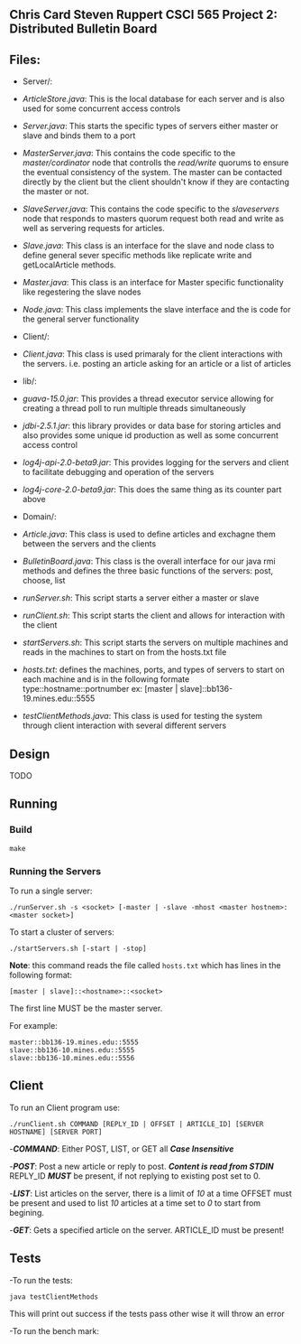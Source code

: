Chris Card
Steven Ruppert
CSCI 565 Project 2: Distributed Bulletin Board
--------------------


## Files:

- Server/:

 - *ArticleStore.java*: This is the local database for each server and is also used for some
concurrent access controls

 - *Server.java*: This starts the specific types of servers either master or slave and binds
them to a port

 - *MasterServer.java*: This contains the code specific to the *master/cordinator* node that controlls
the *read/write* quorums to ensure the eventual consistency of the system. The master can be contacted
directly by the client but the client shouldn't know if they are contacting the master or not.

 - *SlaveServer.java*: This contains the code specific to the *slaveservers*  node that responds
 to masters quorum request both read and write as well as servering requests for articles.

 - *Slave.java*: This class is an interface for the slave and node class to define general sever
 specific methods like replicate write and getLocalArticle methods.

 - *Master.java*: This class is an interface for Master specific functionality like regestering
 the slave nodes

 - *Node.java*: This class implements the slave interface and the is code for the general server
 functionality

- Client/:

 - *Client.java*: This class is used primaraly for the client interactions with the servers. i.e.
 posting an article asking for an article or a list of articles

- lib/:

 - *guava-15.0.jar*: This provides a thread executor service allowing for creating a thread poll to
 run multiple threads simultaneously

 - *jdbi-2.5.1.jar*: this library provides or data base for storing articles and also provides some
 unique id production as well as some concurrent access control

 - *log4j-api-2.0-beta9.jar*: This provides logging for the servers and client to facilitate debugging
 and operation of the servers

 - *log4j-core-2.0-beta9.jar*: This does the same thing as its counter part above

- Domain/:

 - *Article.java*: This class is used to define articles and exchagne them between the
 servers and the clients

 - *BulletinBoard.java*: This class is the overall interface for our java rmi methods and defines
 the three basic functions of the servers: post, choose, list

- *runServer.sh*: This script starts a server either a master or slave

- *runClient.sh*: This script starts the client and allows for interaction with the client

- *startServers.sh*: This script starts the servers on multiple machines and reads in the machines
to start on from the hosts.txt file

- *hosts.txt*: defines the machines, ports, and types of servers to start on each machine
and is in the following formate
    type::hostname::portnumber
ex:
    [master | slave]::bb136-19.mines.edu::5555

- *testClientMethods.java*: This class is used for testing the system through client interaction with
several different servers

## Design

TODO

## Running

### Build

    make

### Running the Servers

To run a single server:

    ./runServer.sh -s <socket> [-master | -slave -mhost <master hostnem>:<master socket>]

To start a cluster of servers:

    ./startServers.sh [-start | -stop]

**Note**: this command reads the file called `hosts.txt` which has
lines in the following format:

    [master | slave]::<hostname>::<socket>

The first line MUST be the master server.

For example:

```
master::bb136-19.mines.edu::5555
slave::bb136-10.mines.edu::5555
slave::bb136-10.mines.edu::5556
```

## Client

To run an Client program use:

    ./runClient.sh COMMAND [REPLY_ID | OFFSET | ARTICLE_ID] [SERVER HOSTNAME] [SERVER PORT]

 -***COMMAND***: Either POST, LIST, or GET all ***Case Insensitive***

 -***POST***: Post a new article or reply to post. ***Content is read from STDIN***
       REPLY_ID ***MUST*** be present, if not replying to existing post set to 0.

 -***LIST***: List articles on the server, there is a limit of *10* at a time
        OFFSET must be present and used to list *10* articles at a time
        set to *0* to start from begining.

 -***GET***: Gets a specified article on the server. ARTICLE_ID must be present!

## Tests

-To run the tests:

    java testClientMethods

This will print out success if the tests pass other wise it will throw an error

-To run the bench mark:

